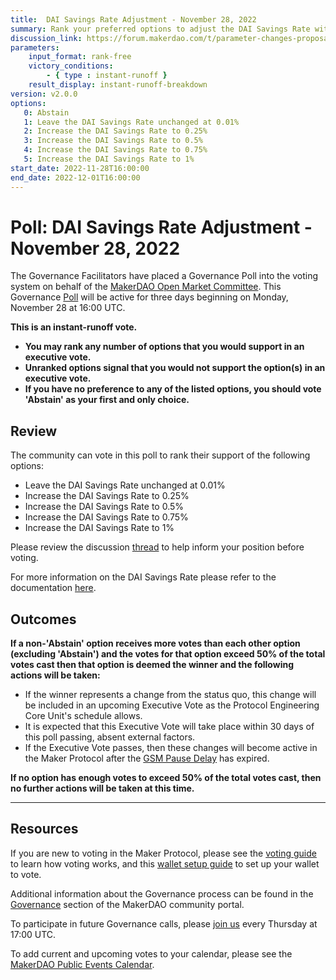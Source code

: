 ```yaml
---
title:  DAI Savings Rate Adjustment - November 28, 2022
summary: Rank your preferred options to adjust the DAI Savings Rate within a range of 0.01% to 1%.
discussion_link: https://forum.makerdao.com/t/parameter-changes-proposal-ppg-omc-001-24-november-2022/18925#dai-savings-rate-adjustment-3
parameters:
    input_format: rank-free
    victory_conditions:
        - { type : instant-runoff }
    result_display: instant-runoff-breakdown
version: v2.0.0
options:
   0: Abstain
   1: Leave the DAI Savings Rate unchanged at 0.01%
   2: Increase the DAI Savings Rate to 0.25%
   3: Increase the DAI Savings Rate to 0.5%
   4: Increase the DAI Savings Rate to 0.75%
   5: Increase the DAI Savings Rate to 1%
start_date: 2022-11-28T16:00:00
end_date: 2022-12-01T16:00:00
---
```

# Poll: DAI Savings Rate Adjustment - November 28, 2022

The Governance Facilitators have placed a Governance Poll into the voting system on behalf of the [MakerDAO Open Market Committee](https://forum.makerdao.com/t/parameter-proposal-group-makerdao-open-market-committee/7355). This Governance [Poll](https://community-development.makerdao.com/en/learn/governance/on-chain-gov) will be active for three days beginning on Monday, November 28 at 16:00 UTC.

**This is an instant-runoff vote.**
- **You may rank any number of options that you would support in an executive vote.**
- **Unranked options signal that you would not support the option(s) in an executive vote.**
- **If you have no preference to any of the listed options, you should vote 'Abstain' as your first and only choice.**

## Review

The community can vote in this poll to rank their support of the following options:
* Leave the DAI Savings Rate unchanged at 0.01%
* Increase the DAI Savings Rate to 0.25%
* Increase the DAI Savings Rate to 0.5%
* Increase the DAI Savings Rate to 0.75%
* Increase the DAI Savings Rate to 1%

Please review the discussion [thread](https://forum.makerdao.com/t/parameter-changes-proposal-ppg-omc-001-24-november-2022/18925#dai-savings-rate-adjustment-3) to help inform your position before voting.

For more information on the DAI Savings Rate please refer to the documentation [here](https://manual.makerdao.com/parameter-index/core/param-dai-savings-rate).

## Outcomes

**If a non-'Abstain' option receives more votes than each other option (excluding 'Abstain') and the votes for that option exceed 50% of the total votes cast then that option is deemed the winner and the following actions will be taken:**
* If the winner represents a change from the status quo, this change will be included in an upcoming Executive Vote as the Protocol Engineering Core Unit's schedule allows.
* It is expected that this Executive Vote will take place within 30 days of this poll passing, absent external factors.
* If the Executive Vote passes, then these changes will become active in the Maker Protocol after the [GSM Pause Delay](https://manual.makerdao.com/parameter-index/core/param-gsm-pause-delay) has expired.

**If no option has enough votes to exceed 50% of the total votes cast, then no further actions will be taken at this time.**

---

## Resources

If you are new to voting in the Maker Protocol, please see the [voting guide](https://community-development.makerdao.com/en/learn/governance/how-voting-works/) to learn how voting works, and this [wallet setup guide](https://community-development.makerdao.com/en/learn/governance/voting-setup/) to set up your wallet to vote.

Additional information about the Governance process can be found in the [Governance](https://community-development.makerdao.com/en/learn/governance) section of the MakerDAO community portal.

To participate in future Governance calls, please [join us](https://github.com/makerdao/community/tree/master/governance/governance-and-risk-meetings) every Thursday at 17:00 UTC.

To add current and upcoming votes to your calendar, please see the [MakerDAO Public Events Calendar](https://calendar.google.com/calendar/embed?src=makerdao.com_3efhm2ghipksegl009ktniomdk%40group.calendar.google.com&ctz=UTC&mode=week&showCalendars=0&showPrint=0).
